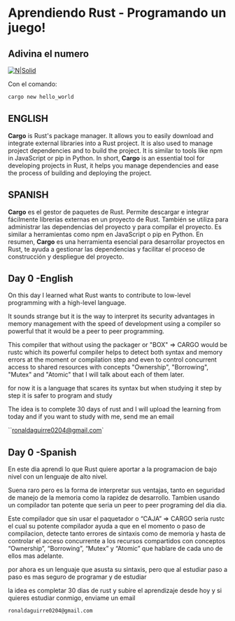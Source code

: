 # Aprendiendo Rust - Programando un juego!

## Adivina el numero

[![N|Solid](https://crates.io/assets/cargo.png)](https://crates.io/)

Con el comando:

```sh
cargo new hello_world
```

## ENGLISH

**Cargo** is Rust's package manager. It allows you to easily download and integrate external libraries into a Rust project. It is also used to manage project dependencies and to build the project. It is similar to tools like npm in JavaScript or pip in Python. In short, **Cargo** is an essential tool for developing projects in Rust, it helps you manage dependencies and ease the process of building and deploying the project.

## SPANISH

**Cargo** es el gestor de paquetes de Rust. Permite descargar e integrar fácilmente librerías externas en un proyecto de Rust. También se utiliza para administrar las dependencias del proyecto y para compilar el proyecto. Es similar a herramientas como npm en JavaScript o pip en Python. En resumen, **Cargo** es una herramienta esencial para desarrollar proyectos en Rust, te ayuda a gestionar las dependencias y facilitar el proceso de construcción y despliegue del proyecto.

## Day 0 -English

On this day I learned what Rust wants to contribute to low-level programming with a high-level language.

It sounds strange but it is the way to interpret its security advantages in memory management with the speed of development using a compiler so powerful that it would be a peer to peer programming.

This compiler that without using the packager or "BOX" => CARGO would be rustc which its powerful compiler helps to detect both syntax and memory errors at the moment or compilation step and even to control concurrent access to shared resources with concepts "Ownership", "Borrowing", "Mutex" and "Atomic" that I will talk about each of them later.

for now it is a language that scares its syntax but when studying it step by step it is safer to program and study

The idea is to complete 30 days of rust and I will upload the learning from today and if you want to study with me, send me an email

``ronaldaguirre0204@gmail.com`

## Day 0 -Spanish

En este dia aprendi lo que Rust quiere aportar a la programacion de bajo nivel con un lenguaje de alto nivel.

Suena raro pero es la forma de interpretar sus ventajas, tanto en seguridad de manejo de la memoria como la rapidez de desarrollo. Tambien usando un compilador tan potente que seria un peer to peer programing del dia dia.

Este compilador que sin usar el paquetador o “CAJA” => CARGO seria rustc el cual su potente compilador ayuda a que en el momento o paso de compilacion, detecte tanto errores de sintaxis como de memoria y hasta de controlar el acceso concurrente a los recursos compartidos con conceptos “Ownership”, “Borrowing”, “Mutex” y “Atomic” que hablare de cada uno de ellos mas adelante.

por ahora es un lenguaje que asusta su sintaxis, pero que al estudiar paso a paso es mas seguro de programar y de estudiar

la idea es completar 30 dias de rust y subire el aprendizaje desde hoy y si quieres estudiar conmigo, enviame un email

`ronaldaguirre0204@gmail.com`
